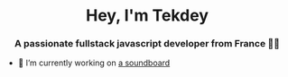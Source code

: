 <h1 align="center">Hey, I'm Tekdey</h1>
<h3 align="center">A passionate fullstack javascript developer from France 🥖🧀</h3>


- 🔭 I’m currently working on [a soundboard](https://github.com/Tekdey/soundboard)
